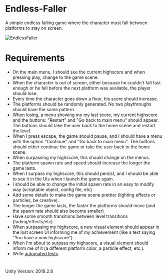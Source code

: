 # Endless-Faller

A simple endless falling game where the character must fall between platforms to stay on screen.

![EndlessFaller](https://user-images.githubusercontent.com/26629624/89626399-a5b63880-d899-11ea-8175-8dc1655e95fc.gif)

# Requirements 

- On the main menu, I should see the current highscore and when pressing play, change to the game scene. 
- When the character is out of screen, either because he couldn't fall fast enough or he fell before the next platform was available, the player should lose. 
- Every time the character goes down a floor, his score should increase. 
- The platforms should be randomly generated. No two playthroughs should have the same pattern. 
- When losing, a menu showing me my last score, my current highscore and the buttons: "Restart" and "Go back to main menu" should appear. The buttons should take the user back to the home scene and restart the level. 
- When I press escape, the game should pause, and I should have a menu with the option "Continue" and "Go back to main menu". The buttons should either continue the game or take the user back to the home scene. 
- When surpassing my highscore, this should change on the menus. 
- The platform spawn rate and speed should increase the longer the game lasts. 
- When I surpass my highscore, this should persist,  and I should be able to see it in the UIs when I launch the game again. 
- I should be able to change the initial spawn rate in an easy to modify way (scriptable object, config file, etc)
- Add some details to make the game scene prettier (lighting effects or particles, be creative). 
- The longer the game lasts, the faster the platforms should move (and the spawn rate should also become smaller) 
- Have some smooth transitions between level transitions (fading/effects/etc). 
- When surpassing my highscore, a new visual element should appear in the lost screen UI informing me of my achievement (like a text saying "You have a new highscore"). 
- When I'm about to surpass my highscore, a visual element should inform me of it (a different platform color, a particle effect, etc.). 
- Write [automated tests](https://docs.unity3d.com/Packages/com.unity.test-framework@1.1/manual/index.html). 

#
Unity Version: 2019.2.8


 
